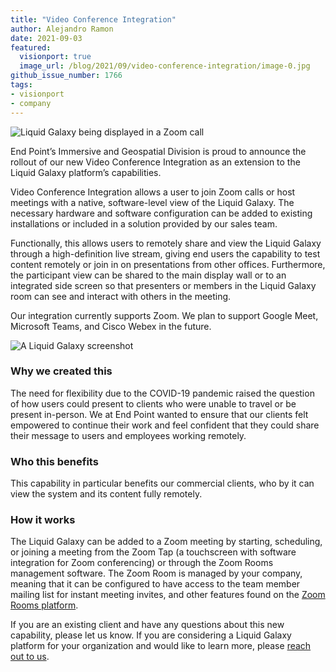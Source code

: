 ```yaml
---
title: "Video Conference Integration"
author: Alejandro Ramon
date: 2021-09-03
featured:
  visionport: true
  image_url: /blog/2021/09/video-conference-integration/image-0.jpg
github_issue_number: 1766
tags:
- visionport
- company
---
```


![Liquid Galaxy being displayed in a Zoom call](/blog/2021/09/video-conference-integration/image-0.jpg)

End Point’s Immersive and Geospatial Division is proud to announce the rollout of our new Video Conference Integration as an extension to the Liquid Galaxy platform’s capabilities.

Video Conference Integration allows a user to join Zoom calls or host meetings with a native, software-level view of the Liquid Galaxy. The necessary hardware and software configuration can be added to existing installations or included in a solution provided by our sales team.

Functionally, this allows users to remotely share and view the Liquid Galaxy through a high-definition live stream, giving end users the capability to test content remotely or join in on presentations from other offices. Furthermore, the participant view can be shared to the main display wall or to an integrated side screen so that presenters or members in the Liquid Galaxy room can see and interact with others in the meeting.

Our integration currently supports Zoom. We plan to support Google Meet, Microsoft Teams, and Cisco Webex in the future.

![A Liquid Galaxy screenshot](/blog/2021/09/video-conference-integration/image-1.jpg)

### Why we created this

The need for flexibility due to the COVID-19 pandemic raised the question of how users could present to clients who were unable to travel or be present in-person. We at End Point wanted to ensure that our clients felt empowered to continue their work and feel confident that they could share their message to users and employees working remotely.

### Who this benefits

This capability in particular benefits our commercial clients, who by it can view the system and its content fully remotely.

### How it works

The Liquid Galaxy can be added to a Zoom meeting by starting, scheduling, or joining a meeting from the Zoom Tap (a touchscreen with software integration for Zoom conferencing) or through the Zoom Rooms management software. The Zoom Room is managed by your company, meaning that it can be configured to have access to the team member mailing list for instant meeting invites, and other features found on the [Zoom Rooms platform](https://explore.zoom.us/docs/en-us/zoomrooms.html).

If you are an existing client and have any questions about this new capability, please let us know. If you are considering a Liquid Galaxy platform for your organization and would like to learn more, please [reach out to us](/contact/).
